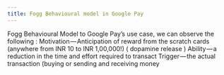 ```yaml
---
title: Fogg Behavioural model in Google Pay
---
```


Fogg Behavioural Model to Google Pay’s use case, we can observe the following :
Motivation — Anticipation of reward from the scratch cards (anywhere from INR 10 to INR 1,00,000!) ( dopamine release )
Ability — a reduction in the time and effort required to transact
Trigger — the actual transaction (buying or sending and receiving money